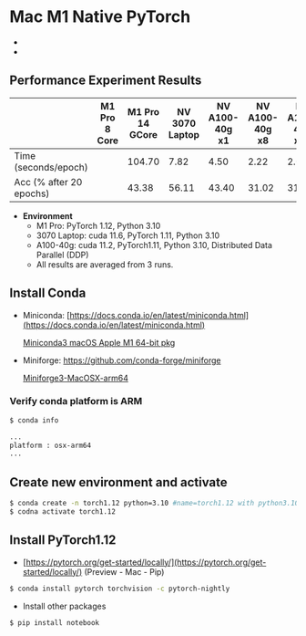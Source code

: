 # Mac M1 Native PyTorch

* [GitHub]: https://github.com/XuyangSHEN/m1_pytorch_performance

* [Notion]: https://www.notion.so/xuyangshen/Mac-M1-Native-PyTorch-96c73c4098e143aab607cce0f33d5922



## Performance Experiment Results

|                         | M1 Pro 8 Core | M1 Pro 14 GCore | NV 3070 Laptop | NV A100-40g x1 | NV A100-40g x8 | NV A100-40g x16 |
| ----------------------- | ------------- | --------------- | -------------- | -------------- | -------------- | --------------- |
| Time (seconds/epoch)    |               | 104.70          | 7.82           | 4.50           | 2.22           | 2.01            |
| Acc (% after 20 epochs) |               | 43.38           | 56.11          | 43.40          | 31.02          | 31.02           |

- **Environment**
  - M1 Pro: PyTorch 1.12, Python 3.10
  - 3070 Laptop: cuda 11.6, PyTorch 1.11, Python 3.10
  - A100-40g: cuda 11.2, PyTorch1.11, Python 3.10, Distributed Data Parallel (DDP)
  - All results are averaged from 3 runs.



## Install Conda

- Miniconda: [https://docs.conda.io/en/latest/miniconda.html](https://docs.conda.io/en/latest/miniconda.html)

  [Miniconda3 macOS Apple M1 64-bit pkg](https://repo.anaconda.com/miniconda/Miniconda3-latest-MacOSX-arm64.pkg)

- Miniforge: https://github.com/conda-forge/miniforge

  [Miniforge3-MacOSX-arm64](https://github.com/conda-forge/miniforge/releases/latest/download/Miniforge3-MacOSX-arm64.sh)



### Verify conda platform is ARM

```bash
$ conda info

...
platform : osx-arm64
...
```



## Create new environment and activate

```bash
$ conda create -n torch1.12 python=3.10 #name=torch1.12 with python3.10 
$ codna activate torch1.12 
```



## Install PyTorch1.12

- [https://pytorch.org/get-started/locally/](https://pytorch.org/get-started/locally/) (Preview - Mac - Pip)

```bash
$ conda install pytorch torchvision -c pytorch-nightly
```

- Install other packages

```bash
$ pip install notebook
```

